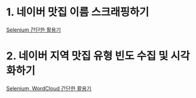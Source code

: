 # 1. 네이버 맛집 이름 스크래핑하기

[Selenium 간단한 활용기](https://velog.io/@jy016011/Selenium-%ED%99%9C%EC%9A%A9%ED%95%B4%EB%B3%B4%EA%B8%B0)

# 2. 네이버 지역 맛집 유형 빈도 수집 및 시각화하기

[Selenium, WordCloud 간단한 활용기](https://velog.io/@jy016011/Selenium-WordCloud-%EA%B0%84%EB%8B%A8%ED%95%9C-%ED%99%9C%EC%9A%A9%EA%B8%B0)